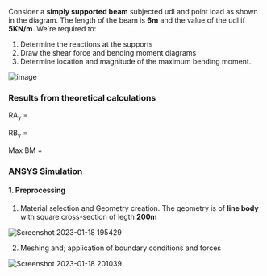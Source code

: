 Consider a **simply supported beam** subjected udl and point load as shown in the diagram. The length of the beam is **6m** and the value of the udl if **5KN/m**. We're required to:
1. Determine the reactions at the supports
2. Draw the shear force and bending moment diagrams
3. Determine location and magnitude of the maximum bending moment.


![image](https://user-images.githubusercontent.com/74782784/213210299-be61c2f7-4eeb-4216-beee-123e74d03674.png)



### Results from theoretical calculations
RA<sub>y</sub> = 

RB<sub>y</sub> =

Max BM = 


### **ANSYS Simulation**
#### 1. Preprocessing
1.  Material selection and Geometry creation. The geometry is of  **line body** with square cross-section of legth **200m** 

![Screenshot 2023-01-18 195429](https://user-images.githubusercontent.com/74782784/213245281-c75de7ce-d06c-4dd2-857c-d78c3348bb62.png)

2. Meshing and; application of boundary conditions and forces


![Screenshot 2023-01-18 201039](https://user-images.githubusercontent.com/74782784/213248792-ce9cc60b-db39-4b04-8428-a001ca87870f.png)

